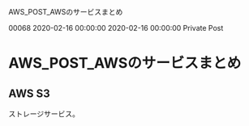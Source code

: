 AWS_POST_AWSのサービスまとめ

00068
2020-02-16 00:00:00
2020-02-16 00:00:00
Private
Post

# AWS_POST_AWSのサービスまとめ
## AWS S3
ストレージサービス。

